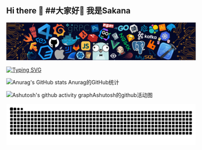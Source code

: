 ## Hi there 👋   ##大家好👋 我是Sakana
![image   图像](https://github.com/Sakanasaigao/Sakanasaigao/blob/main/it.png)

[![Typing SVG](https://readme-typing-svg.demolab.com?font=Fira+Code&pause=1000&width=435&lines=Hello+World)](https://git.io/typing-svg)

![Anurag's GitHub stats   Anurag的GitHub统计](https://github-readme-stats.vercel.app/api?username=Sakanasaigao&show_icons=true)


![Ashutosh's github activity graphAshutosh的github活动图](https://github-readme-activity-graph.vercel.app/graph?username=Sakanasaigao)

<picture>
  <source media="(prefers-color-scheme: dark)" srcset="https://raw.githubusercontent.com/Peter-JXL/Peter-JXL/output/github-contribution-grid-snake-dark.svg">
  <source media="(prefers-color-scheme: light)" srcset="https://raw.githubusercontent.com/Peter-JXL/Peter-JXL/output/github-contribution-grid-snake.svg">
  <img alt="github contribution grid snake animation" src="https://raw.githubusercontent.com/Peter-JXL/Peter-JXL/output/github-contribution-grid-snake.svg">
</picture>

